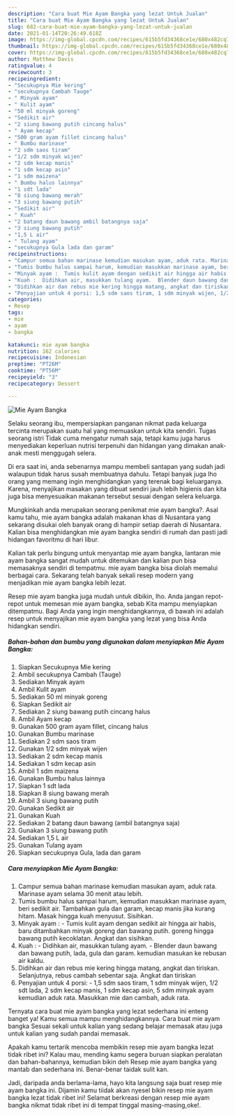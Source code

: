 ```yaml
---
description: "Cara buat Mie Ayam Bangka yang lezat Untuk Jualan"
title: "Cara buat Mie Ayam Bangka yang lezat Untuk Jualan"
slug: 682-cara-buat-mie-ayam-bangka-yang-lezat-untuk-jualan
date: 2021-01-14T20:26:49.618Z
image: https://img-global.cpcdn.com/recipes/615b5fd34368ce1e/680x482cq70/mie-ayam-bangka-foto-resep-utama.jpg
thumbnail: https://img-global.cpcdn.com/recipes/615b5fd34368ce1e/680x482cq70/mie-ayam-bangka-foto-resep-utama.jpg
cover: https://img-global.cpcdn.com/recipes/615b5fd34368ce1e/680x482cq70/mie-ayam-bangka-foto-resep-utama.jpg
author: Matthew Davis
ratingvalue: 4
reviewcount: 3
recipeingredient:
- "Secukupnya Mie kering"
- "secukupnya Cambah Tauge"
- " Minyak ayam"
- " Kulit ayam"
- "50 ml minyak goreng"
- "Sedikit air"
- "2 siung bawang putih cincang halus"
- " Ayam kecap"
- "500 gram ayam fillet cincang halus"
- " Bumbu marinase"
- "2 sdm saos tiram"
- "1/2 sdm minyak wijen"
- "2 sdm kecap manis"
- "1 sdm kecap asin"
- "1 sdm maizena"
- " Bumbu halus lainnya"
- "1 sdt lada"
- "8 siung bawang merah"
- "3 siung bawang putih"
- "Sedikit air"
- " Kuah"
- "2 batang daun bawang ambil batangnya saja"
- "3 siung bawang putih"
- "1,5 L air"
- " Tulang ayam"
- "secukupnya Gula lada dan garam"
recipeinstructions:
- "Campur semua bahan marinase kemudian masukan ayam, aduk rata. Marinase ayam selama 30 menit atau lebih."
- "Tumis bumbu halus sampai harum, kemudian masukkan marinase ayam, beri sedikit air. Tambahkan gula dan garam, kecap manis jika kurang hitam. Masak hingga kuah menyusut. Sisihkan."
- "Minyak ayam :  Tumis kulit ayam dengan sedikit air hingga air habis, baru ditambahkan minyak goreng dan bawang putih. goreng hingga bawang putih kecoklatan. Angkat dan sisihkan."
- "Kuah :  Didihkan air, masukkan tulang ayam.  Blender daun bawang dan bawang putih, lada, gula dan garam. kemudian masukan ke rebusan air kaldu."
- "Didihkan air dan rebus mie kering hingga matang, angkat dan tiriskan. Selanjutnya, rebus cambah sebentar saja. Angkat dan tiriskan"
- "Penyajian untuk 4 porsi: 1,5 sdm saos tiram, 1 sdm minyak wijen, 1/2 sdt lada, 2 sdm kecap manis, 1 sdm kecap asin, 5 sdm minyak ayam kemudian aduk rata. Masukkan mie dan cambah, aduk rata."
categories:
- Resep
tags:
- mie
- ayam
- bangka

katakunci: mie ayam bangka 
nutrition: 162 calories
recipecuisine: Indonesian
preptime: "PT26M"
cooktime: "PT56M"
recipeyield: "3"
recipecategory: Dessert

---
```



![Mie Ayam Bangka](https://img-global.cpcdn.com/recipes/615b5fd34368ce1e/680x482cq70/mie-ayam-bangka-foto-resep-utama.jpg)

Selaku seorang ibu, mempersiapkan panganan nikmat pada keluarga tercinta merupakan suatu hal yang memuaskan untuk kita sendiri. Tugas seorang istri Tidak cuma mengatur rumah saja, tetapi kamu juga harus menyediakan keperluan nutrisi terpenuhi dan hidangan yang dimakan anak-anak mesti menggugah selera.

Di era  saat ini, anda sebenarnya mampu membeli santapan yang sudah jadi walaupun tidak harus susah membuatnya dahulu. Tetapi banyak juga lho orang yang memang ingin menghidangkan yang terenak bagi keluarganya. Karena, menyajikan masakan yang dibuat sendiri jauh lebih higienis dan kita juga bisa menyesuaikan makanan tersebut sesuai dengan selera keluarga. 



Mungkinkah anda merupakan seorang penikmat mie ayam bangka?. Asal kamu tahu, mie ayam bangka adalah makanan khas di Nusantara yang sekarang disukai oleh banyak orang di hampir setiap daerah di Nusantara. Kalian bisa menghidangkan mie ayam bangka sendiri di rumah dan pasti jadi hidangan favoritmu di hari libur.

Kalian tak perlu bingung untuk menyantap mie ayam bangka, lantaran mie ayam bangka sangat mudah untuk ditemukan dan kalian pun bisa memasaknya sendiri di tempatmu. mie ayam bangka bisa diolah memalui berbagai cara. Sekarang telah banyak sekali resep modern yang menjadikan mie ayam bangka lebih lezat.

Resep mie ayam bangka juga mudah untuk dibikin, lho. Anda jangan repot-repot untuk memesan mie ayam bangka, sebab Kita mampu menyiapkan ditempatmu. Bagi Anda yang ingin menghidangkannya, di bawah ini adalah resep untuk menyajikan mie ayam bangka yang lezat yang bisa Anda hidangkan sendiri.

<!--inarticleads1-->

##### Bahan-bahan dan bumbu yang digunakan dalam menyiapkan Mie Ayam Bangka:

1. Siapkan Secukupnya Mie kering
1. Ambil secukupnya Cambah (Tauge)
1. Sediakan  Minyak ayam
1. Ambil  Kulit ayam
1. Sediakan 50 ml minyak goreng
1. Siapkan Sedikit air
1. Sediakan 2 siung bawang putih cincang halus
1. Ambil  Ayam kecap
1. Gunakan 500 gram ayam fillet, cincang halus
1. Gunakan  Bumbu marinase
1. Sediakan 2 sdm saos tiram
1. Gunakan 1/2 sdm minyak wijen
1. Sediakan 2 sdm kecap manis
1. Sediakan 1 sdm kecap asin
1. Ambil 1 sdm maizena
1. Gunakan  Bumbu halus lainnya
1. Siapkan 1 sdt lada
1. Siapkan 8 siung bawang merah
1. Ambil 3 siung bawang putih
1. Gunakan Sedikit air
1. Gunakan  Kuah
1. Sediakan 2 batang daun bawang (ambil batangnya saja)
1. Gunakan 3 siung bawang putih
1. Sediakan 1,5 L air
1. Gunakan  Tulang ayam
1. Siapkan secukupnya Gula, lada dan garam




<!--inarticleads2-->

##### Cara menyiapkan Mie Ayam Bangka:

1. Campur semua bahan marinase kemudian masukan ayam, aduk rata. Marinase ayam selama 30 menit atau lebih.
1. Tumis bumbu halus sampai harum, kemudian masukkan marinase ayam, beri sedikit air. Tambahkan gula dan garam, kecap manis jika kurang hitam. Masak hingga kuah menyusut. Sisihkan.
1. Minyak ayam :  - Tumis kulit ayam dengan sedikit air hingga air habis, baru ditambahkan minyak goreng dan bawang putih. goreng hingga bawang putih kecoklatan. Angkat dan sisihkan.
1. Kuah :  - Didihkan air, masukkan tulang ayam. -  Blender daun bawang dan bawang putih, lada, gula dan garam. kemudian masukan ke rebusan air kaldu.
1. Didihkan air dan rebus mie kering hingga matang, angkat dan tiriskan. Selanjutnya, rebus cambah sebentar saja. Angkat dan tiriskan
1. Penyajian untuk 4 porsi: - 1,5 sdm saos tiram, 1 sdm minyak wijen, 1/2 sdt lada, 2 sdm kecap manis, 1 sdm kecap asin, 5 sdm minyak ayam kemudian aduk rata. Masukkan mie dan cambah, aduk rata.




Ternyata cara buat mie ayam bangka yang lezat sederhana ini enteng banget ya! Kamu semua mampu menghidangkannya. Cara buat mie ayam bangka Sesuai sekali untuk kalian yang sedang belajar memasak atau juga untuk kalian yang sudah pandai memasak.

Apakah kamu tertarik mencoba membikin resep mie ayam bangka lezat tidak ribet ini? Kalau mau, mending kamu segera buruan siapkan peralatan dan bahan-bahannya, kemudian bikin deh Resep mie ayam bangka yang mantab dan sederhana ini. Benar-benar taidak sulit kan. 

Jadi, daripada anda berlama-lama, hayo kita langsung saja buat resep mie ayam bangka ini. Dijamin kamu tiidak akan nyesel bikin resep mie ayam bangka lezat tidak ribet ini! Selamat berkreasi dengan resep mie ayam bangka nikmat tidak ribet ini di tempat tinggal masing-masing,oke!.

